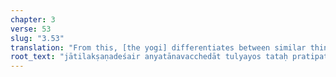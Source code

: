 ```yaml
---
chapter: 3
verse: 53
slug: "3.53"
translation: "From this, [the yogi] differentiates between similar things previously indistinguishable by origin, characteristic, or position."
root_text: "jātilakṣaṇadeśair anyatānavacchedāt tulyayos tataḥ pratipattiḥ"
---
```


